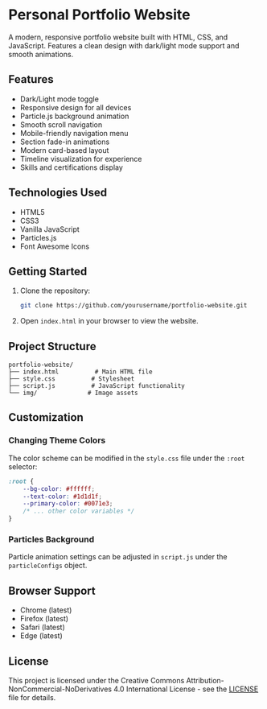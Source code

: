 # Personal Portfolio Website

A modern, responsive portfolio website built with HTML, CSS, and JavaScript. Features a clean design with dark/light mode support and smooth animations.

## Features

- Dark/Light mode toggle
- Responsive design for all devices
- Particle.js background animation
- Smooth scroll navigation
- Mobile-friendly navigation menu
- Section fade-in animations
- Modern card-based layout
- Timeline visualization for experience
- Skills and certifications display

## Technologies Used

- HTML5
- CSS3
- Vanilla JavaScript
- Particles.js
- Font Awesome Icons

## Getting Started

1. Clone the repository:
   ```bash
   git clone https://github.com/yourusername/portfolio-website.git
   ```

2. Open `index.html` in your browser to view the website.

## Project Structure

```
portfolio-website/
├── index.html          # Main HTML file
├── style.css          # Stylesheet
├── script.js          # JavaScript functionality
└── img/              # Image assets
```

## Customization

### Changing Theme Colors

The color scheme can be modified in the `style.css` file under the `:root` selector:

```css
:root {
    --bg-color: #ffffff;
    --text-color: #1d1d1f;
    --primary-color: #0071e3;
    /* ... other color variables */
}
```

### Particles Background

Particle animation settings can be adjusted in `script.js` under the `particleConfigs` object.

## Browser Support

- Chrome (latest)
- Firefox (latest)
- Safari (latest)
- Edge (latest)

## License

This project is licensed under the Creative Commons Attribution-NonCommercial-NoDerivatives 4.0 International License - see the [LICENSE](LICENSE.md) file for details.